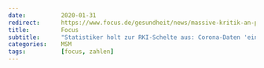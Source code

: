 ```yaml
---
date:          2020-01-31
redirect:      https://www.focus.de/gesundheit/news/massive-kritik-an-pandemie-behoerde-statistiker-holt-zur-rki-schelte-aus-corona-daten-eine-einzige-katastrophe_id_12927819.html
title:         Focus
subtitle:      "Statistiker holt zur RKI-Schelte aus: Corona-Daten 'eine einzige Katastrophe'"
categories:    MSM
tags:          [focus, zahlen]
---
```

